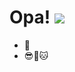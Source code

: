 <h1 align="left">Opa! <img src="https://media.tenor.com/z7SLII3aMXsAAAAd/ishtar-fate-anime.gif"></h1>

- 🌱 
- 😎🤠🐱‍


